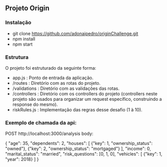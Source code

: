 ## Projeto Origin

### Instalação
- git clone https://github.com/adonaipedro/originChallenge.git
- npm install
- npm start

### Estrutura
O projeto foi estruturado da seguinte forma:
- app.js : Ponto de entrada da aplicação.
- /routes : Diretório com as rotas do projeto.
- /validations : Diretório com as validações das rotas.
- /controllers : Diretório com os controllers do projeto (controllers neste projeto são usados para organizar um request específico, construindo a response do mesmo).
- riskRules.js : Implementação das regras desse desafio (1 à 10).

### Exemplo de chamada da api:
POST http://localhost:3000/analysis
body:

{
  "age": 35,
  "dependents": 2,
  "houses": [
    {"key": 1, "ownership_status": "owned"},
    {"key": 2, "ownership_status": "mortgaged"}
  ],
  "income": 0,
  "marital_status": "married",
  "risk_questions": [0, 1, 0],
  "vehicles": [
    {"key": 1, "year": 2018}
  ]
}